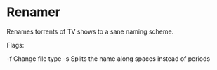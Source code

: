 # Renamer

Renames torrents of TV shows to a sane naming scheme.

Flags:

-f <x> Change file type
-s     Splits the name along spaces instead of periods
